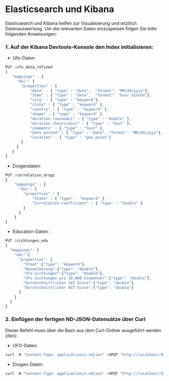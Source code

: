 # Elasticsearch und Kibana
Elasticsearch und Kibana helfen zur Visualisierung und letztlich Datenauswertung.
Um die relevanten Daten einzuspeisen folgen Sie bitte folgenden Anweisungen:

### 1. Auf der Kibana Devtools-Konsole den Index initialisieren:
- Ufo-Daten:
 ```javascript
 PUT /ufo_data_refined
{
    "mappings" : {
      "doc": {
        "properties" : {
            "date" : { "type" : "date",  "format": "MM/dd/yyyy"},
            "time" : { "type" : "date",  "format": "hour_minute"},
            "city" : { "type" : "keyword"},
            "state" : { "type" : "keyword" },
            "country" : { "type" : "keyword" },
            "shape" : { "type" : "keyword" },
            "duration (seconds)" : { "type" : "double" },
            "duration (hours/min)" : { "type" : "text" },
            "comments" : { "type" : "text" },
            "date posted" : { "type" : "date", "format": "MM/dd/yyyy"},
            "location" : { "type" : "geo_point"}
        }
      }
    }
}
```
- Drogendaten:
```javascript
PUT /correlation_drugs
{
    "mappings" : {
      "doc": {
        "properties" : {
            "State" : { "type" : "keyword" },
            "Correlation-Coefficient" : { "type" : "double" }
        }
      }
    }
}
```
- Education-Daten:
```javascript
PUT /sichtungen_edu
{
  "mappings": {
    "doc":{
      "properties": {
        "Staat":{"type": "keyword"},
        "Bevoelkerung":{"type": "double"},
        "Ufo-Sichtungen":{"type": "double"},
        "Ufo-Sichtungen pro 10.000 Einwohner":{"type": "double"},
        "Durchschnittlicher SAT-Score":{"type": "double"},
        "Durchschnittlicher ACT-Score":{"type": "double"}
      }
    }
  }
}
```

### 2. Einfügen der fertigen ND-JSON-Datensätze über Curl
Dieser Befehl muss über die Bash aus dem Curl-Ordner ausgeführt werden *(/bin)*.
- UFO-Daten:
```javascript
curl -H "Content-Type: application/x-ndjson" –XPUT "http://localhost:9200/ufo_data_refined/doc/_bulk?pretty" --data-binary @PFAD_ZUM_UFO_DATENSATZ_IN_NDJSON
```
- Drogen-Daten:
```javascript
curl -H "Content-Type: application/x-ndjson" –XPUT "http://localhost:9200/correlation_drugs/doc/_bulk?pretty" --data-binary @PFAD_ZUM_DROGEN_DATENSATZ_IN_NDJSON
```

